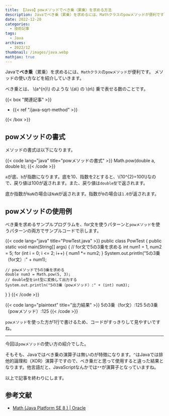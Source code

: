 ```yaml
---
title: 【Java】powメソッドでべき乗（累乗）を求める方法
description: Javaでべき乗（累乗）を求めるには、Mathクラスのpowメソッドが便利です。 メソッドの使い方などを紹介していきます。
date: 2022-12-20
categories: 
  - 技術記事
tags: 
  - Java
archives: 
  - 2022/12 
thumbnail: /images/java.webp
mathjax: true
---
```


Javaで**べき乗**（累乗）を求めるには、`Mathクラス`の`powメソッド`が便利です。 メソッドの使い方などを紹介していきます。

<!--more-->

べき乗とは、 \\(a^{n}\\) のような \\(a\\) の \\(n\\) 乗で表せる数のことです。

{{< box "関連記事" >}}
<ul>
<li>{{< ref "/java-sqrt-method" >}}</li>
</ul>
{{< /box >}}

## powメソッドの書式

メソッドの書式は以下になります。

{{< code lang="java" title="powメソッドの書式" >}}
Math.pow(double a, double b);
{{< /code >}}

`a`が底、`b`が指数になります。底を10、指数を2とすると、\\(10^{2}=100\\)なので、戻り値は100が返されます。また、戻り値は`double型`で返されます。

底か指数が`NaN`の場合は`NaN`が返されます。指数が`0`の場合は`1.0`が返されます。

## powメソッドの使用例

べき乗を求めるサンプルプログラムを、for文を使うパターンと`powメソッド`を使うパターンの両方でサンプルコードで示します。

{{< code lang="java" title="PowTest.java" >}}
public class PowTest {
  public static void main(String[] args) {
    // for文で5の3乗を求める
    int num1 = 1, num2 = 5;
    for (int i = 0; i <= 2; i++) {
      num1 *= num2;
    }
    System.out.println("5の3乗（for文）:" + num1);

    // powメソッドで5の3乗を求める
    double num3 = Math.pow(5, 3);
    // double型をint型に変換して出力する
    System.out.println("5の3乗（powメソッド）:" + (int) num3);
  }
}
{{< /code >}}

{{< code lang="plaintext" title="出力結果" >}}
5の3乗（for文）:125
5の3乗（powメソッド）:125
{{< /code >}}

`powメソッド`を使った方が1行で書けるため、コードがすっきりして見やすいですね。

* * *

今回は`powメソッド`の使い方の紹介でした。

そもそも、Javaではべき乗の演算子は無いのが特徴になります。`^`はJavaでは排他的論理和（XOR）演算子ですので、べき乗だと思って使用すると違った結果となります。他言語だと、JavaScriptなんかでは`**`が演算子となっていますね。

以上で記事を終わりにします。

## 参考文献

* [Math (Java Platform SE 8 ) | Oracle](https://docs.oracle.com/javase/jp/8/docs/api/java/lang/Math.html)